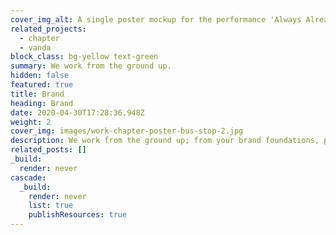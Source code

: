 ```yaml
---
cover_img_alt: A single poster mockup for the performance 'Always Already'. The poster is on a brick wall, a longer perspective view of the street is visible to the right of the image.
related_projects:
  - chapter
  - vanda
block_class: bg-yellow text-green
summary: We work from the ground up.
hidden: false
featured: true
title: Brand
heading: Brand
date: 2020-04-30T17:28:36.948Z
weight: 2
cover_img: images/work-chapter-poster-bus-stop-2.jpg
description: We work from the ground up; from your brand foundations, personality, values all the way to the final output. A carefully crafted, cohesive, thought through brand identity, that has longevity, creativity and truly reflects who you are as an organisation.
related_posts: []
_build:
  render: never
cascade:
  _build:
    render: never
    list: true
    publishResources: true
---
```

